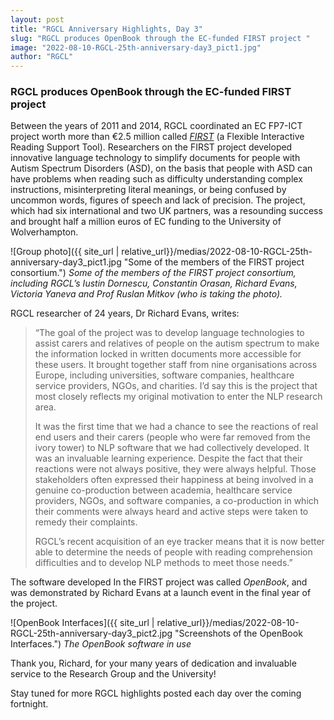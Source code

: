 ```yaml
---
layout: post
title: "RGCL Anniversary Highlights, Day 3"
slug: "RGCL produces OpenBook through the EC-funded FIRST project "
image: "2022-08-10-RGCL-25th-anniversary-day3_pict1.jpg"
author: "RGCL"
---
```

<h3>RGCL produces OpenBook through the EC-funded FIRST project</h3>


Between the years of 2011 and 2014, RGCL coordinated an EC FP7-ICT project
worth more than €2.5 million called *[FIRST](http://clg.wlv.ac.uk/projects/FIRST/)* (a Flexible Interactive Reading
Support Tool). Researchers on the FIRST project developed innovative language
technology to simplify documents for people with Autism Spectrum Disorders
(ASD), on the basis that people with ASD can have problems when reading such as
difficulty understanding complex instructions, misinterpreting literal
meanings, or being confused by uncommon words, figures of speech and lack of
precision. The project, which had six international and two UK partners, was a
resounding success and brought half a million euros of EC funding to the
University of Wolverhampton. 

![Group photo]({{ site_url | relative_url}}/medias/2022-08-10-RGCL-25th-anniversary-day3_pict1.jpg "Some of the members of the FIRST project consortium.")
*Some of the members of the FIRST project consortium, including RGCL’s Iustin Dornescu, Constantin Orasan, Richard Evans, Victoria Yaneva and Prof Ruslan Mitkov (who is taking the photo).*

RGCL researcher of 24 years, Dr Richard Evans, writes:

  > “The goal of the project was to develop language technologies to assist carers and relatives of people on the autism spectrum to make the information locked in written documents more accessible for these users. It brought together staff from nine organisations across Europe, including universities, software companies, healthcare service providers, NGOs, and charities. I’d say this is the project that most closely reflects my original motivation to enter the NLP research area.  
  >  
  >It was the first time that we had a chance to see the reactions of real end users and their carers (people who were far removed from the ivory tower) to NLP software that we had collectively developed. It was an invaluable learning experience. Despite the fact that their reactions were not always positive, they were always helpful. Those stakeholders often expressed their happiness at being involved in a genuine co-production between academia, healthcare service providers, NGOs, and software companies, a co-production in which their comments were always heard and active steps were taken to remedy their complaints.  
  >  
  > RGCL’s recent acquisition of an eye tracker means that it is now better able to determine the needs of people with reading comprehension difficulties and to develop NLP methods to meet those needs.”

The software developed In the FIRST project was called *OpenBook*, and was demonstrated by Richard Evans at a launch event in the final year of the project. 


![OpenBook Interfaces]({{ site_url | relative_url}}/medias/2022-08-10-RGCL-25th-anniversary-day3_pict2.jpg "Screenshots of the OpenBook Interfaces.")
*The OpenBook software in use*

Thank you, Richard, for your many years of dedication and invaluable service to the Research Group and the University!

Stay tuned for more RGCL highlights posted each day over the coming fortnight. 

